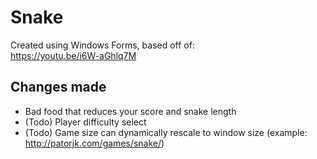 # Snake
Created using Windows Forms, based off of:<br/>
https://youtu.be/i6W-aGhlq7M
## Changes made
+ Bad food that reduces your score and snake length
+ (Todo) Player difficulty select
+ (Todo) Game size can dynamically rescale to window size (example: http://patorjk.com/games/snake/)
